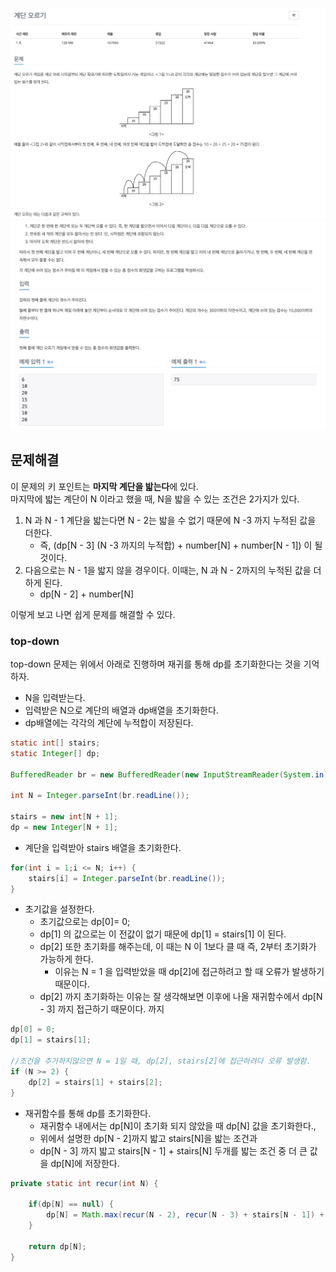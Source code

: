 ![img.png](img.png)
![img_1.png](img_1.png)


## 문제해결
이 문제의 키 포인트는 **마지막 계단을 밟는다**에 있다.   
마지막에 밟는 계단이 N 이라고 했을 때, N을 밟을 수 있는 조건은 2가지가 있다.   

1. N 과 N - 1 계단을 밟는다면 N - 2는 밟을 수 없기 때문에 N -3 까지 누적된 값을 더한다.
   - 즉, (dp[N - 3] (N -3 까지의 누적합) + number[N] + number[N - 1]) 이 될 것이다.
2. 다음으로는 N - 1을 밟지 않을 경우이다. 이때는, N 과 N - 2까지의 누적된 값을 더하게 된다.
   - dp[N - 2] + number[N] 

이렇게 보고 나면 쉽게 문제를 해결할 수 있다.   


### top-down
top-down 문제는 위에서 아래로 진행하며 재귀를 통해 dp를 초기화한다는 것을 기억하자.   

- N을 입력받는다.
- 입력받은 N으로 계단의 배열과 dp배열을 초기화한다.
- dp배열에는 각각의 계단에 누적합이 저장된다.
```java
static int[] stairs;
static Integer[] dp;

BufferedReader br = new BufferedReader(new InputStreamReader(System.in));

int N = Integer.parseInt(br.readLine());

stairs = new int[N + 1];
dp = new Integer[N + 1];
```
- 계단을 입력받아 stairs 배열을 초기화한다.
```java
for(int i = 1;i <= N; i++) {
    stairs[i] = Integer.parseInt(br.readLine());
}
```
- 초기값을 설정한다.
  - 초기값으로는 dp[0]= 0; 
  - dp[1] 의 값으로는 이 전값이 없기 때문에 dp[1] = stairs[1] 이 된다.
  - dp[2] 또한 초기화를 해주는데, 이 때는 N 이 1보다 클 때 즉, 2부터 초기화가 가능하게 한다.
    - 이유는 N = 1 을 입력받았을 때 dp[2]에 접근하려고 할 때 오류가 발생하기 때문이다.
  - dp[2] 까지 초기화하는 이유는 잘 생각해보면 이후에 나올 재귀함수에서 dp[N - 3] 까지 접근하기 때문이다.  까지
```java
dp[0] = 0;
dp[1] = stairs[1];

//조건을 추가하지않으면 N = 1일 때, dp[2], stairs[2]에 접근하려다 오류 발생함.
if (N >= 2) {
    dp[2] = stairs[1] + stairs[2];
}
```
- 재귀함수를 통해 dp를 초기화한다.
  - 재귀함수 내에서는 dp[N]이 초기화 되지 않았을 때 dp[N] 값을 초기화한다.,
  - 위에서 설명한 dp[N - 2]까지 밟고 stairs[N]을 밟는 조건과
  - dp[N - 3] 까지 밟고 stairs[N - 1] + stairs[N] 두개를 밟는 조건 중 더 큰 값을 dp[N]에 저장한다.
```java
private static int recur(int N) {
    
    if(dp[N] == null) {
        dp[N] = Math.max(recur(N - 2), recur(N - 3) + stairs[N - 1]) + stairs[N];
    }

    return dp[N];
}
```


